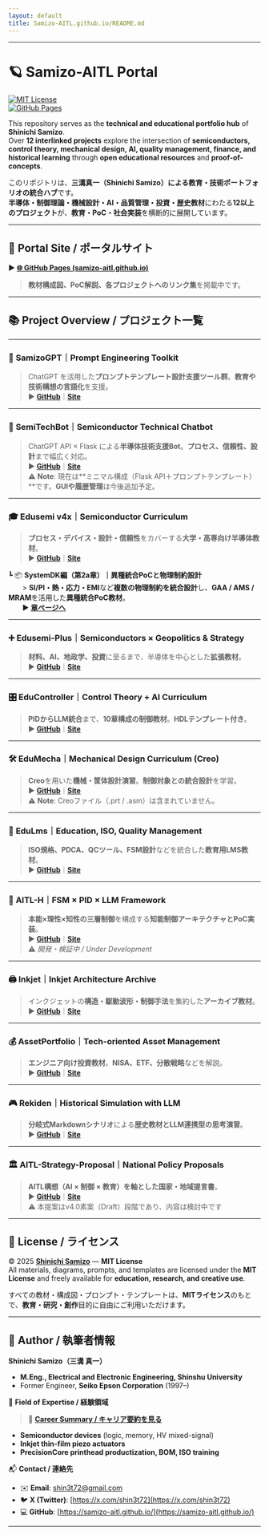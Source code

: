 ```yaml
---
layout: default 
title: Samizo-AITL.github.io/README.md 
---
```


---

#  **🪐 Samizo-AITL Portal**

[![MIT License](https://img.shields.io/badge/license-MIT-blue.svg)](./LICENSE)  
[![GitHub Pages](https://img.shields.io/badge/view-site-green)](https://samizo-aitl.github.io/)

This repository serves as the **technical and educational portfolio hub** of **Shinichi Samizo**.  
Over **12 interlinked projects** explore the intersection of **semiconductors, control theory, mechanical design, AI, quality management, finance, and historical learning** through **open educational resources** and **proof-of-concepts**.

このリポジトリは、**三溝真一（Shinichi Samizo）**による**教育・技術ポートフォリオの統合ハブ**です。  
**半導体・制御理論・機械設計・AI・品質管理・投資・歴史教材**にわたる**12以上のプロジェクト**が、**教育・PoC・社会実装**を横断的に展開しています。

---

## 🔗 **Portal Site / ポータルサイト**

▶︎ **[🌐 GitHub Pages (samizo-aitl.github.io)](https://samizo-aitl.github.io/)**  
> **教材構成図、PoC解説、各プロジェクトへのリンク集**を掲載中です。

---

## 📚 **Project Overview / プロジェクト一覧**

---

### 🧠 **SamizoGPT｜Prompt Engineering Toolkit**  
> ChatGPT を活用した**プロンプトテンプレート設計支援ツール群**。**教育や技術構想の言語化**を支援。  
▶︎ **[GitHub](https://github.com/Samizo-AITL/SamizoGPT)**｜**[Site](https://samizo-aitl.github.io/SamizoGPT/)**

---

### 📡 **SemiTechBot｜Semiconductor Technical Chatbot**  
> ChatGPT API × Flask による**半導体技術支援Bot**。**プロセス、信頼性、設計**まで幅広く対応。  
▶︎ **[GitHub](https://github.com/Samizo-AITL/SamizoGPT_SemiTechBot)**｜**[Site](https://samizo-aitl.github.io/SamizoGPT_SemiTechBot/)**  
⚠️ **Note**: 現在は**ミニマル構成（Flask API＋プロンプトテンプレート）**です。**GUIや履歴管理**は今後追加予定。

---

### 🎓 **Edusemi v4x｜Semiconductor Curriculum**  
> **プロセス・デバイス・設計・信頼性**をカバーする**大学・高専向け半導体教材**。  
▶︎ **[GitHub](https://github.com/Samizo-AITL/Edusemi-v4x)**｜**[Site](https://samizo-aitl.github.io/Edusemi-v4x/)**

┗ 📦 **SystemDK編（第2a章）｜異種統合PoCと物理制約設計**  
  > **SI/PI・熱・応力・EMI**など**複数の物理制約を統合設計**し、**GAA / AMS / MRAM**を活用した**異種統合PoC教材**。  
  ▶︎ **[章ページへ](https://github.com/Samizo-AITL/Edusemi-v4x/tree/main/f_chapter2a_systemdk)**

---

### ➕ **Edusemi-Plus｜Semiconductors × Geopolitics & Strategy**  
> **材料、AI、地政学、投資**に至るまで、半導体を中心とした**拡張教材**。  
▶︎ **[GitHub](https://github.com/Samizo-AITL/Edusemi-Plus)**｜**[Site](https://samizo-aitl.github.io/Edusemi-Plus/)**

---

### 🎛️ **EduController｜Control Theory + AI Curriculum**  
> **PIDからLLM統合**まで、**10章構成の制御教材**。**HDLテンプレート付き**。  
▶︎ **[GitHub](https://github.com/Samizo-AITL/EduController)**｜**[Site](https://samizo-aitl.github.io/EduController/)**

---

### 🛠️ **EduMecha｜Mechanical Design Curriculum (Creo)**  
> **Creo**を用いた**機械・筐体設計演習**。**制御対象との統合設計**を学習。  
▶︎ **[GitHub](https://github.com/Samizo-AITL/EduMecha)**｜**[Site](https://samizo-aitl.github.io/EduMecha/)**  
⚠️ **Note**: Creoファイル（.prt / .asm）は含まれていません。

---

### 🧠 **EduLms｜Education, ISO, Quality Management**  
> **ISO規格、PDCA、QCツール、FSM設計**などを統合した**教育用LMS教材**。  
▶︎ **[GitHub](https://github.com/Samizo-AITL/EduLms)**｜**[Site](https://samizo-aitl.github.io/EduLms/)**

---

### 🤖 **AITL-H｜FSM × PID × LLM Framework**  
> **本能×理性×知性の三層制御**を構成する**知能制御アーキテクチャとPoC実装**。  
▶︎ **[GitHub](https://github.com/Samizo-AITL/AITL-H)**｜**[Site](https://samizo-aitl.github.io/AITL-H/)**
<br>⚠️ *開発・検証中 / Under Development*

---

### 🖨️ **Inkjet｜Inkjet Architecture Archive**  
> インクジェットの**構造・駆動波形・制御手法**を集約した**アーカイブ教材**。  
▶︎ **[GitHub](https://github.com/Samizo-AITL/Inkjet)**｜**[Site](https://samizo-aitl.github.io/Inkjet/)**

---

### 💰 **AssetPortfolio｜Tech-oriented Asset Management**  
> **エンジニア向け投資教材**。**NISA、ETF、分散戦略**などを解説。  
▶︎ **[GitHub](https://github.com/Samizo-AITL/AssetPortfolio-StartGuide)**｜**[Site](https://samizo-aitl.github.io/AssetPortfolio-StartGuide/)**

---

### 🎮 **Rekiden｜Historical Simulation with LLM**  
> **分岐式Markdownシナリオ**による**歴史教材とLLM連携型の思考演習**。  
▶︎ **[GitHub](https://github.com/Samizo-AITL/Rekiden)**｜**[Site](https://samizo-aitl.github.io/Rekiden/)**

---

### 🏛️ **AITL-Strategy-Proposal｜National Policy Proposals**  
> **AITL構想（AI × 制御 × 教育）**を軸とした**国家・地域提言書**。  
▶︎ **[GitHub](https://github.com/Samizo-AITL/AITL-Strategy-Proposal)**｜**[Site](https://samizo-aitl.github.io/AITL-Strategy-Proposal/)**
<br> ⚠️ 本提案はv4.0素案（Draft）段階であり、内容は検討中です

---

## 📄 **License / ライセンス**

© 2025 [**Shinichi Samizo**](https://github.com/Samizo-AITL) — **MIT License**  
All materials, diagrams, prompts, and templates are licensed under the **MIT License** and freely available for **education, research, and creative use**.

すべての教材・構成図・プロンプト・テンプレートは、**MITライセンス**のもとで、**教育・研究・創作**目的に自由にご利用いただけます。

---

## 👤 **Author / 執筆者情報**

**Shinichi Samizo（三溝 真一）**  
- **M.Eng., Electrical and Electronic Engineering, Shinshu University**  
- Former Engineer, **Seiko Epson Corporation** (1997–)

📌 **Field of Expertise / 経験領域**  
> 📘 **[Career Summary / キャリア要約を見る](./about/career-summary.md)**  
- **Semiconductor devices** (logic, memory, HV mixed-signal)  
- **Inkjet thin-film piezo actuators**  
- **PrecisionCore printhead productization, BOM, ISO training**

📬 **Contact / 連絡先**  
- ✉️ **Email**: [shin3t72@gmail.com](mailto:shin3t72@gmail.com)  
- 🐦 **X (Twitter)**: [https://x.com/shin3t72](https://x.com/shin3t72)  
- 💻 **GitHub**: [https://samizo-aitl.github.io/](https://samizo-aitl.github.io/)

---
